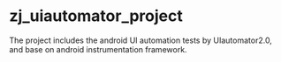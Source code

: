 # zj_uiautomator_project
The project includes the android UI automation tests by UIautomator2.0, and base on android instrumentation framework.
